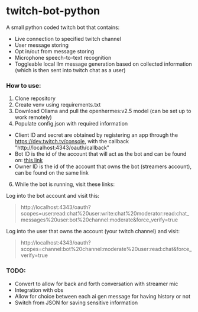 ﻿# twitch-bot-python

A small python coded twitch bot that contains:
- Live connection to specified twitch channel
- User message storing
- Opt in/out from message storing
- Microphone speech-to-text recognition
- Toggleable local llm message generation based on collected information (which is then sent into twitch chat as a user)

### How to use:
1. Clone repository
2. Create venv using requirements.txt
3. Download Ollama and pull the openhermes:v2.5 model (can be set up to work remotely)
4. Populate config.json with required information
- Client ID and secret are obtained by registering an app through the https://dev.twitch.tv/console, with the callback "http://localhost:4343/oauth/callback"
- Bot ID is the id of the account that will act as the bot and can be found on: [this link](https://www.streamweasels.com/tools/convert-twitch-username-%20to-user-id/)
- Owner ID is the id of the account that owns the bot (streamers account), can be found on the same link
6. While the bot is running, visit these links:

Log into the bot account and visit this:
> http://localhost:4343/oauth?scopes=user:read:chat%20user:write:chat%20moderator:read:chat_messages%20user:bot%20channel:moderate&force_verify=true

Log into the user that owns the account (your twitch channel) and visit:
> http://localhost:4343/oauth?scopes=channel:bot%20channel:moderate%20user:read:chat&force_verify=true

### TODO:
- Convert to allow for back and forth conversation with streamer mic
- Integration with obs
- Allow for choice between each ai gen message for having history or not
- Switch from JSON for saving sensitive information




